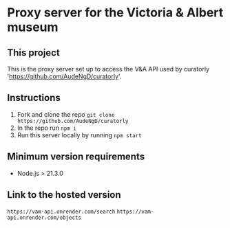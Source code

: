 # Proxy server for the Victoria & Albert museum

## This project
This is the proxy server set up to access the V&A API used by curatorly 'https://github.com/AudeNgD/curatorly'.

## Instructions
1. Fork and clone the repo `git clone https://github.com/AudeNgD/curatorly`
2. In the repo run `npm i`
3. Run this server locally by running `npm start`

## Minimum version requirements
- Node.js > 21.3.0

## Link to the hosted version
`https://vam-api.onrender.com/search`
`https://vam-api.onrender.com/objects`
